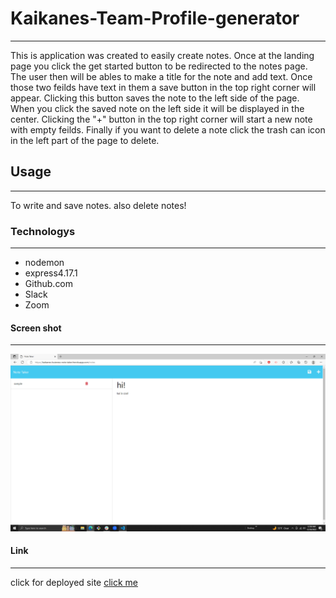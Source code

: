 # Kaikanes-Team-Profile-generator
***
This is application was created to easily create notes. Once at the landing page you click the get started button to be redirected to the notes page. The user then will be ables to make a title for the note and add text. Once those two feilds have text in them a save button in the top right corner will appear. Clicking this button saves the note to the left side of the page. When you click the saved note on the left side it will be displayed in the center. Clicking the "+" button in the top right corner will start a new note with empty feilds. Finally if you want to delete a note click the trash can icon in the left part of the page to delete.
## Usage
***
To write and save notes. also delete notes!
### Technologys
***
* nodemon
* express4.17.1
* Github.com
* Slack
* Zoom
#### Screen shot
***
![image](./images/Screenshot%20(82).png)
#### Link
***
click for deployed site
[click me](https://kaikanes-buisness-note-taker.herokuapp.com/)
